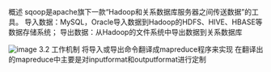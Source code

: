 概述
sqoop是apache旗下一款“Hadoop和关系数据库服务器之间传送数据”的工具。
导入数据：MySQL，Oracle导入数据到Hadoop的HDFS、HIVE、HBASE等数据存储系统；
导出数据：从Hadoop的文件系统中导出数据到关系数据库

![image](Bigdata-learn/Sqoop/images/Sqoop架构.jpg)
3.2 工作机制
将导入或导出命令翻译成mapreduce程序来实现
在翻译出的mapreduce中主要是对inputformat和outputformat进行定制
